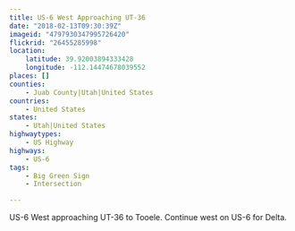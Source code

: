 ```yaml
---
title: US-6 West Approaching UT-36
date: "2018-02-13T09:30:39Z"
imageid: "4797930347995726420"
flickrid: "26455285998"
location:
    latitude: 39.92003894333428
    longitude: -112.14474678039552
places: []
counties:
    - Juab County|Utah|United States
countries:
    - United States
states:
    - Utah|United States
highwaytypes:
    - US Highway
highways:
    - US-6
tags:
    - Big Green Sign
    - Intersection

---
```

US-6 West approaching UT-36 to Tooele.  Continue west on US-6 for Delta.